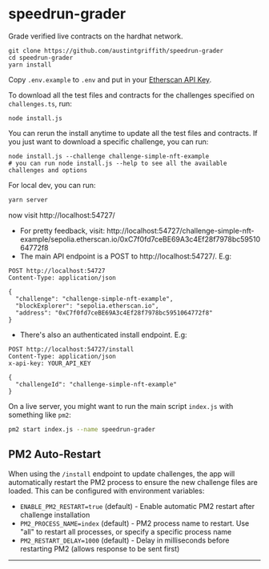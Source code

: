 # speedrun-grader

Grade verified live contracts on the hardhat network.

```
git clone https://github.com/austintgriffith/speedrun-grader
cd speedrun-grader
yarn install
```

Copy `.env.example` to `.env` and put in your [Etherscan API Key](https://etherscan.io/apis).

To download all the test files and contracts for the challenges specified on `challenges.ts`, run:

```
node install.js
```

You can rerun the install anytime to update all the test files and contracts. If you just want to download a specific challenge, you can run:

```
node install.js --challenge challenge-simple-nft-example
# you can run node install.js --help to see all the available challenges and options
```

For local dev, you can run:

```bash
yarn server
```

now visit http://localhost:54727/

- For pretty feedback, visit: http://localhost:54727/challenge-simple-nft-example/sepolia.etherscan.io/0xC7f0fd7ceBE69A3c4Ef28f7978bc5951064772f8
- The main API endpoint is a POST to http://localhost:54727/. E.g:

```
POST http://localhost:54727
Content-Type: application/json

{
  "challenge": "challenge-simple-nft-example",
  "blockExplorer": "sepolia.etherscan.io",
  "address": "0xC7f0fd7ceBE69A3c4Ef28f7978bc5951064772f8"
}
```

- There's also an authenticated install endpoint. E.g:

```
POST http://localhost:54727/install
Content-Type: application/json
x-api-key: YOUR_API_KEY

{
  "challengeId": "challenge-simple-nft-example"
}
```

On a live server, you might want to run the main script `index.js` with something like `pm2`:

```bash
pm2 start index.js --name speedrun-grader
```

## PM2 Auto-Restart

When using the `/install` endpoint to update challenges, the app will automatically restart the PM2 process to ensure the new challenge files are loaded. This can be configured with environment variables:

- `ENABLE_PM2_RESTART=true` (default) - Enable automatic PM2 restart after challenge installation
- `PM2_PROCESS_NAME=index` (default) - PM2 process name to restart. Use "all" to restart all processes, or specify a specific process name
- `PM2_RESTART_DELAY=1000` (default) - Delay in milliseconds before restarting PM2 (allows response to be sent first)

---
